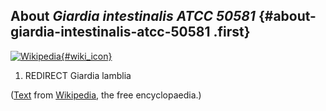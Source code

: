 About *Giardia intestinalis ATCC 50581* {#about-giardia-intestinalis-atcc-50581 .first}
---------------------------------------

[![Wikipedia](/img/wikipedia_logo_v2_en.png){#wiki_icon}](http://en.wikipedia.org/wiki/Giardia_intestinalis)

1.  REDIRECT Giardia lamblia

([Text](http://en.wikipedia.org/wiki/Giardia_intestinalis) from
[Wikipedia](http://en.wikipedia.org/), the free encyclopaedia.)
